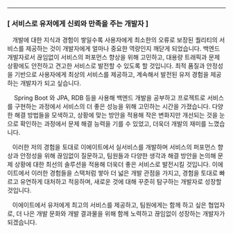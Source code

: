 
---

### [ 서비스로 유저에게 신뢰와 만족을 주는 개발자 ]

&nbsp;&nbsp;&nbsp;개발에 대한 지식과 경험이 쌓일수록 사용자에게 최소한의 오류로 보장된 퀄리티의 서비스를 제공하는 것이 개발자에게 얼마나 중요한 역량인지 깨닫게 되었습니다. 백엔드 개발자로서 끊임없이 서비스의 퍼포먼스 향상을 위해 고민하고, 대용량 트래픽과 문제 상황에도 안전하고 견고한 서비스로 발전할 수 있도록 할 것입니다. 최적 품질과 안정성을 기반으로 사용자에게 최상의 서비스를 제공하고, 계속해서 발전된 유저 경험을 제공하는 개발자가 되고 싶습니다.

&nbsp;&nbsp;&nbsp;  Spring Boot 와 JPA, RDB 등을 사용해 백엔드 개발을 공부하고 프로젝트로 서비스를 구현하는 과정에서 서비스의 더 좋은 성능을 위해 고민하는 시간을 가졌습니다. 다양한 해결 방법들을 모색하고, 상황에 맞는 방안을 적용해 작은 변화지만 개선되는 것을 눈으로 확인하는 과정에서 문제 해결 능력을 기를 수 있었고, 더욱더 개발의 재미를 느꼈습니다.

&nbsp;&nbsp;&nbsp;이러한 저의 경험을 토대로 이에이트에서 실서비스를 개발하며 서비스의 퍼포먼스 향상과 안정성을 위해 끊임없이 질문하고, 팀원들과 다양한 생각과 해결 방안을 논의해 문제 상황에 대한 최선의 솔루션을 적용해 더욱더 좋은 서비스로 발전시킬 것입니다. 이에이트에서 이러한 경험들을 스택처럼 쌓아 더 넓은 개발 관점을 가지고, 경험을 토대로 빠르고 유연하게 대처하고 적응하며, 새로운 것에 대해 꾸준히 탐구하는 개발자로 성장할 것입니다.
    
&nbsp;&nbsp;&nbsp;이에이트에서 유저에게 최고의 서비스를 제공하고, 팀원에게는 함께 하고 싶은 협업자로, 더 나은 개발 문화와 개발 결과물을 위해 함께 노력하고 끊임없이 성장하는 개발자가 되겠습니다.

